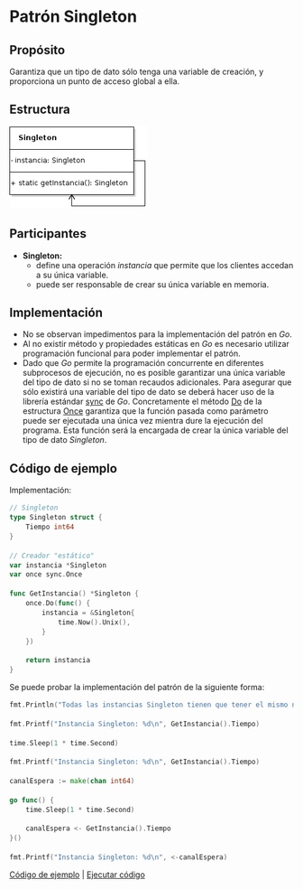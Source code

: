 # Patrón Singleton

## Propósito

Garantiza que un tipo de dato sólo tenga una variable de creación, y proporciona un punto de acceso global a ella.

## Estructura

![](/assets/uml/singleton.png)

## Participantes

* **Singleton:**
  * define una operación _instancia_ que permite que los clientes accedan a su única variable.
  * puede ser responsable de crear su única variable en memoria.

## Implementación

- No se observan impedimentos para la implementación del patrón en _Go_.
- Al no existir método y propiedades estáticas en _Go_ es necesario utilizar programación funcional para poder implementar el patrón.
- Dado que _Go_ permite la programación concurrente en diferentes subprocesos de ejecución, no es posible garantizar una única variable del tipo de dato si no se toman recaudos adicionales. Para asegurar que sólo existirá una variable del tipo de dato se deberá hacer uso de la librería estándar [sync](https://golang.org/pkg/sync/) de _Go_. Concretamente el método [Do](https://golang.org/pkg/sync/#Once.Do) de la estructura [Once](https://golang.org/pkg/sync/#Once) garantiza que la función pasada como parámetro puede ser ejecutada una única vez mientra dure la ejecución del programa. Esta función será la encargada de crear la única variable del tipo de dato _Singleton_.

## Código de ejemplo

Implementación:

```go
// Singleton
type Singleton struct {
    Tiempo int64
}

// Creador "estático"
var instancia *Singleton
var once sync.Once

func GetInstancia() *Singleton {
    once.Do(func() {
        instancia = &Singleton{
            time.Now().Unix(),
        }
    })

    return instancia
}
```

Se puede probar la implementación del patrón de la siguiente forma:

```go
fmt.Println("Todas las instancias Singleton tienen que tener el mismo número")

fmt.Printf("Instancia Singleton: %d\n", GetInstancia().Tiempo)

time.Sleep(1 * time.Second)

fmt.Printf("Instancia Singleton: %d\n", GetInstancia().Tiempo)

canalEspera := make(chan int64)

go func() {
    time.Sleep(1 * time.Second)

    canalEspera <- GetInstancia().Tiempo
}()

fmt.Printf("Instancia Singleton: %d\n", <-canalEspera)
```

[Código de ejemplo](https://github.com/danielspk/designpatternsingo/tree/master/patrones/creacionales/singleton) | [Ejecutar código](https://play.golang.org/p/Fae3WyvrdIf)

